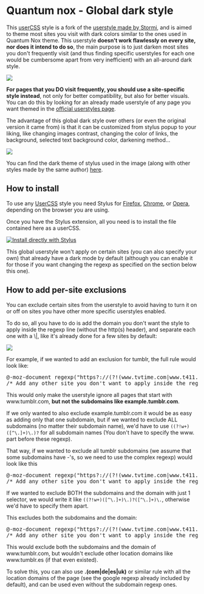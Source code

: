 <h1>Quantum nox - Global dark style</h1>
<p>This <a href="https://github.com/openstyles/stylus/wiki/UserCSS">userCSS</a> style is a fork of the <a href="https://userstyles.org/styles/31267/global-dark-style-changes-everything-to-dark">userstyle made by Stormi</a>, and is aimed to theme most sites you visit with dark colors similar to the ones used in Quantum Nox theme. This userstyle <b>doesn't work flawlessly on every site, nor does it intend to do so</b>, the main purpose is to just darken most sites you don't frequently visit (and thus finding specific userstyles for each one would be cumbersome apart from very inefficient) with an all-around dark style.</p>

<img src="https://i.imgur.com/S34ylDn.png">

<p><b>For pages that you DO visit frequently, you should use a site-specific style instead</b>, not only for better compatibility, but also for better visuals. You can do this by looking for an already made userstyle of any page you want themed in the <a href="https://userstyles.org/">official userstyles page</a>.</p>

<p>The advantage of this global dark style over others (or even the original version it came from) is that it can be customized from stylus popup to your liking, like changing images contrast, changing the color of links, the background, selected text background color, darkening method...</p>

<img src="https://i.imgur.com/NOuJvbA.png">

<p>You can find the dark theme of stylus used in the image (along with other styles made by the same author) <a href="https://gitlab.com/RaitaroH/Stylus-DeepDark">here</a>.</p>

<h2>How to install</h2>
<p>To use any <a href="https://github.com/openstyles/stylus/wiki/UserCSS">UserCSS</a> style you need Stylus for <a href="https://addons.mozilla.org/en-US/firefox/addon/styl-us/">Firefox</a>, <a href="https://chrome.google.com/webstore/detail/stylus/clngdbkpkpeebahjckkjfobafhncgmne">Chrome</a>, or <a href="https://addons.opera.com/en-gb/extensions/details/stylus/">Opera</a>, depending on the browser you are using.</p>

<p>Once you have the Stylus extension, all you need is to install the file contained here as a userCSS.</p>

[![Install directly with Stylus](https://img.shields.io/badge/Install%20directly%20with-Stylus-00adad.svg)](https://raw.githubusercontent.com/Izheil/Quantum-Nox-Firefox-Dark-Full-Theme/master/Global%20dark%20userstyle/Quantum%20Nox%20-%20Global%20dark%20style.user.css)

<p>This global userstyle won't apply on certain sites (you can also specify your own) that already have a dark mode by default (although you can enable it for those if you want changing the regexp as specified on the section below this one).</p>

<h2>How to add per-site exclusions</h2>
<p>You can exclude certain sites from the userstyle to avoid having to turn it on or off on sites you have other more specific userstyles enabled.</p>

<p>To do so, all you have to do is add the domain you don't want the style to apply inside the regexp line (without the http(s) header), and separate each one with a \|, like it's already done for a few sites by default:</p>

<img src="https://i.imgur.com/eaeJP0D.png">

<p>For example, if we wanted to add an exclusion for tumblr, the full rule would look like:</p>

<pre>
@-moz-document regexp("https?://(?!(www.tvtime.com|www.t411.al|www.nespresso.com|www.wechoosethemoon.org|www.nasa.gov|((?!w+)([^\.]+)\.)?([^\.]+)\.google.(com|es|de)|duckduckgo.com|www.youtube.com|www.reddit.com|twitter.com|gfycat.com|www.tumblr.com)).*") {
/* Add any other site you don't want to apply inside the regexp encased between |'s ^ */
</pre> 

<p>This would only make the userstyle ignore all pages that start with www.tumblr.com, <b>but not the subdomains like example.tumblr.com</b>.</p>
<p>If we only wanted to also exclude example.tumblr.com it would be as easy as adding only that one subdomain, but if we wanted to exclude ALL subdomains (no matter their subdomain name), we'd have to use <code>((?!w+)([^\.]+)\.)?</code> for all subdomain names (You don't have to specify the www. part before these regexp).</p>

<p>That way, if we wanted to exclude all tumblr subdomains (we assume that some subdomains have -'s, so we need to use the complex regexp) would look like this</p>

<pre>
@-moz-document regexp("https?://(?!(www.tvtime.com|www.t411.al|www.nespresso.com|www.wechoosethemoon.org|www.nasa.gov|((?!w+)([^\.]+)\.)?([^\.]+)\.google.(com|es|de)|duckduckgo.com|www.youtube.com|www.reddit.com|twitter.com|gfycat.com|((?!w+)([^\.]+)\.)?tumblr.com)).*") {
/* Add any other site you don't want to apply inside the regexp encased between |'s ^ */
</pre>

<p>If we wanted to exclude BOTH the subdomains and the domain with just 1 selector, we would write it like <code>((?!w+)([^\.]+)\.)?([^\.]+)\.</code>, otherwise we'd have to specify them apart.</p>

<p>This excludes both the subdomains and the domain:</p>

<pre>
@-moz-document regexp("https?://(?!(www.tvtime.com|www.t411.al|www.nespresso.com|www.wechoosethemoon.org|www.nasa.gov|((?!w+)([^\.]+)\.)?([^\.]+)\.google.(com|es|de)|duckduckgo.com|www.youtube.com|www.reddit.com|twitter.com|gfycat.com|((?!w+)([^\.]+)\.)?([^\.]+)\.tumblr.com)).*") {
/* Add any other site you don't want to apply inside the regexp encased between |'s ^ */
</pre>

<p>This would exclude both the subdomains and the domain of www.tumblr.com, but wouldn't exclude other location domains like www.tumblr.es (if that even existed).</p>
<p>To solve this, you can also use <b>.(com|de|es|uk)</b> or similar rule with all the location domains of the page (see the google regexp already included by default), and can be used even without the subdomain regexp ones.</p>